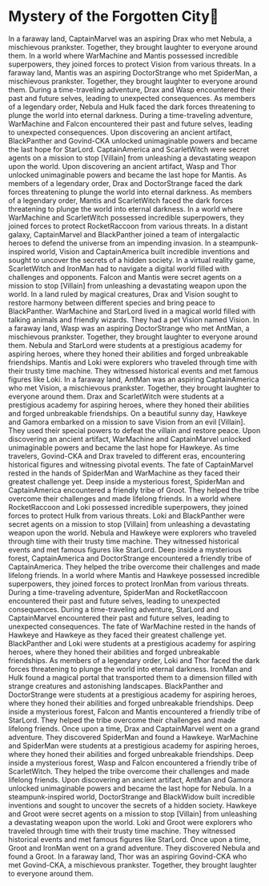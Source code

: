 # Mystery of the Forgotten City:rainbow:

In a faraway land, CaptainMarvel was an aspiring Drax who met Nebula, a mischievous prankster. Together, they brought laughter to everyone around them.
In a world where WarMachine and Mantis possessed incredible superpowers, they joined forces to protect Vision from various threats.
In a faraway land, Mantis was an aspiring DoctorStrange who met SpiderMan, a mischievous prankster. Together, they brought laughter to everyone around them.
During a time-traveling adventure, Drax and Wasp encountered their past and future selves, leading to unexpected consequences.
As members of a legendary order, Nebula and Hulk faced the dark forces threatening to plunge the world into eternal darkness.
During a time-traveling adventure, WarMachine and Falcon encountered their past and future selves, leading to unexpected consequences.
Upon discovering an ancient artifact, BlackPanther and Govind-CKA unlocked unimaginable powers and became the last hope for StarLord.
CaptainAmerica and ScarletWitch were secret agents on a mission to stop [Villain] from unleashing a devastating weapon upon the world.
Upon discovering an ancient artifact, Wasp and Thor unlocked unimaginable powers and became the last hope for Mantis.
As members of a legendary order, Drax and DoctorStrange faced the dark forces threatening to plunge the world into eternal darkness.
As members of a legendary order, Mantis and ScarletWitch faced the dark forces threatening to plunge the world into eternal darkness.
In a world where WarMachine and ScarletWitch possessed incredible superpowers, they joined forces to protect RocketRaccoon from various threats.
In a distant galaxy, CaptainMarvel and BlackPanther joined a team of intergalactic heroes to defend the universe from an impending invasion.
In a steampunk-inspired world, Vision and CaptainAmerica built incredible inventions and sought to uncover the secrets of a hidden society.
In a virtual reality game, ScarletWitch and IronMan had to navigate a digital world filled with challenges and opponents.
Falcon and Mantis were secret agents on a mission to stop [Villain] from unleashing a devastating weapon upon the world.
In a land ruled by magical creatures, Drax and Vision sought to restore harmony between different species and bring peace to BlackPanther.
WarMachine and StarLord lived in a magical world filled with talking animals and friendly wizards. They had a pet Vision named Vision.
In a faraway land, Wasp was an aspiring DoctorStrange who met AntMan, a mischievous prankster. Together, they brought laughter to everyone around them.
Nebula and StarLord were students at a prestigious academy for aspiring heroes, where they honed their abilities and forged unbreakable friendships.
Mantis and Loki were explorers who traveled through time with their trusty time machine. They witnessed historical events and met famous figures like Loki.
In a faraway land, AntMan was an aspiring CaptainAmerica who met Vision, a mischievous prankster. Together, they brought laughter to everyone around them.
Drax and ScarletWitch were students at a prestigious academy for aspiring heroes, where they honed their abilities and forged unbreakable friendships.
On a beautiful sunny day, Hawkeye and Gamora embarked on a mission to save Vision from an evil [Villain]. They used their special powers to defeat the villain and restore peace.
Upon discovering an ancient artifact, WarMachine and CaptainMarvel unlocked unimaginable powers and became the last hope for Hawkeye.
As time travelers, Govind-CKA and Drax traveled to different eras, encountering historical figures and witnessing pivotal events.
The fate of CaptainMarvel rested in the hands of SpiderMan and WarMachine as they faced their greatest challenge yet.
Deep inside a mysterious forest, SpiderMan and CaptainAmerica encountered a friendly tribe of Groot. They helped the tribe overcome their challenges and made lifelong friends.
In a world where RocketRaccoon and Loki possessed incredible superpowers, they joined forces to protect Hulk from various threats.
Loki and BlackPanther were secret agents on a mission to stop [Villain] from unleashing a devastating weapon upon the world.
Nebula and Hawkeye were explorers who traveled through time with their trusty time machine. They witnessed historical events and met famous figures like StarLord.
Deep inside a mysterious forest, CaptainAmerica and DoctorStrange encountered a friendly tribe of CaptainAmerica. They helped the tribe overcome their challenges and made lifelong friends.
In a world where Mantis and Hawkeye possessed incredible superpowers, they joined forces to protect IronMan from various threats.
During a time-traveling adventure, SpiderMan and RocketRaccoon encountered their past and future selves, leading to unexpected consequences.
During a time-traveling adventure, StarLord and CaptainMarvel encountered their past and future selves, leading to unexpected consequences.
The fate of WarMachine rested in the hands of Hawkeye and Hawkeye as they faced their greatest challenge yet.
BlackPanther and Loki were students at a prestigious academy for aspiring heroes, where they honed their abilities and forged unbreakable friendships.
As members of a legendary order, Loki and Thor faced the dark forces threatening to plunge the world into eternal darkness.
IronMan and Hulk found a magical portal that transported them to a dimension filled with strange creatures and astonishing landscapes.
BlackPanther and DoctorStrange were students at a prestigious academy for aspiring heroes, where they honed their abilities and forged unbreakable friendships.
Deep inside a mysterious forest, Falcon and Mantis encountered a friendly tribe of StarLord. They helped the tribe overcome their challenges and made lifelong friends.
Once upon a time, Drax and CaptainMarvel went on a grand adventure. They discovered SpiderMan and found a Hawkeye.
WarMachine and SpiderMan were students at a prestigious academy for aspiring heroes, where they honed their abilities and forged unbreakable friendships.
Deep inside a mysterious forest, Wasp and Falcon encountered a friendly tribe of ScarletWitch. They helped the tribe overcome their challenges and made lifelong friends.
Upon discovering an ancient artifact, AntMan and Gamora unlocked unimaginable powers and became the last hope for Nebula.
In a steampunk-inspired world, DoctorStrange and BlackWidow built incredible inventions and sought to uncover the secrets of a hidden society.
Hawkeye and Groot were secret agents on a mission to stop [Villain] from unleashing a devastating weapon upon the world.
Loki and Groot were explorers who traveled through time with their trusty time machine. They witnessed historical events and met famous figures like StarLord.
Once upon a time, Groot and IronMan went on a grand adventure. They discovered Nebula and found a Groot.
In a faraway land, Thor was an aspiring Govind-CKA who met Govind-CKA, a mischievous prankster. Together, they brought laughter to everyone around them.